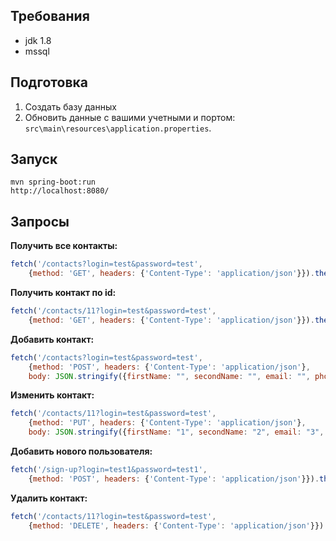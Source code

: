 ## Требования
- jdk 1.8
- mssql
## Подготовка
1. Создать базу данных
2. Обновить данные с вашими учетными и портом: `src\main\resources\application.properties`.
## Запуск
```
mvn spring-boot:run
http://localhost:8080/
```
## Запросы
**Получить все контакты:**
```JavaScript
fetch('/contacts?login=test&password=test', 
    {method: 'GET', headers: {'Content-Type': 'application/json'}}).then(console.log)
```
**Получить контакт по id:**
```JavaScript
fetch('/contacts/11?login=test&password=test', 
    {method: 'GET', headers: {'Content-Type': 'application/json'}}).then(console.log)
```
**Добавить контакт:**
```JavaScript
fetch('/contacts?login=test&password=test', 
    {method: 'POST', headers: {'Content-Type': 'application/json'}, 
    body: JSON.stringify({firstName: "", secondName: "", email: "", phoneNumber: ""})}).then(console.log)
```
**Изменить контакт:**
```JavaScript
fetch('/contacts/11?login=test&password=test', 
    {method: 'PUT', headers: {'Content-Type': 'application/json'}, 
    body: JSON.stringify({firstName: "1", secondName: "2", email: "3", phoneNumber: "4"})}).then(console.log)
```
**Добавить нового пользователя:**
```JavaScript
fetch('/sign-up?login=test1&password=test1', 
    {method: 'POST', headers: {'Content-Type': 'application/json'}}).then(console.log)
```
**Удалить контакт:**
```JavaScript
fetch('/contacts/11?login=test&password=test',
    {method: 'DELETE', headers: {'Content-Type': 'application/json'}}).then(console.log)
```
